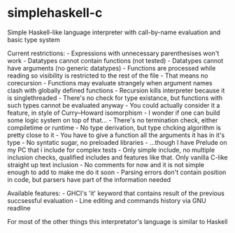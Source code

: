 # simplehaskell-c
Simple Haskell-like language interpreter with call-by-name evaluation and basic type system

Current restrictions:
    - Expressions with unnecessary parenthesises won't work
    - Datatypes cannot contain functions (not tested)
    - Datatypes cannot have arguments (no generic datatypes)
    - Functions are processed while reading so visibility is restricted to the rest of the file
        - That means no corecursion
    - Functions may evaluate strangely when argument names clash with globally defined functions
    - Recursion kills interpreter because it is  singlethreaded
    - There's no check for type existance, but functions with such types cannot be evaluated anyway
        - You could actually consider it a feature, in style of Curry–Howard isomorphism
            - I wonder if one can build some logic system on top of that...
    - There's no termination check, either compiletime or runtime
    - No type derivation, but type chcking algorithm is pretty close to it
    - You have to give a function all the arguments it has in it's type
    - No syntatic sugar, no preloaded libraries
        - ...though I have Prelude on my PC that i include for complex tests
    - Only simple include, no multiple inclusion checks, qualified includes and features like that. Only vanilla C-like straight up text inclusion
    - No comments for now and it is not simple enough to add to make me do it soon
    - Parsing errors don't contain position in code, but parsers have part of the information needed

Available features:
    - GHCI's 'it' keyword that contains result of the previous succsessful evaluation
    - Line editing and commands history via GNU readline

For most of the other things this interpretator's language is similar to Haskell

